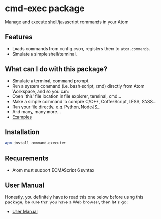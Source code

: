 
# cmd-exec package

Manage and execute shell/javascript commands in your Atom.

## Features
 - Loads commands from config.cson, registers them to `atom.commands`.
 - Simulate a simple shell/terminal.

## What can I do with this package?
 - Simulate a terminal, command prompt.
 - Run a system command (i.e. bash-script, cmd) directly from Atom Workspace, and so you can:
  - Open 'this' file location in file explorer, terminal, cmd...
  - Make a simple command to compile C/C++, CoffeeScript, LESS, SASS...
  - Run your file directly, e.g. Python, NodeJS...
  - And many, many more...
 - [Examples](https://github.com/ksxatompackages/cmd-exec-documentation/blob/master/examples/index.md)

## Installation

```bash
apm install command-executer
```

## Requirements

 * Atom must support ECMAScript 6 syntax

## User Manual

Honestly, you definitely have to read this one below before using this package, be sure that you have a Web browser, then let's go:
 - [User Manual](https://github.com/ksxatompackages/cmd-exec-documentation/blob/master/wiki/user-manual/start.md)
